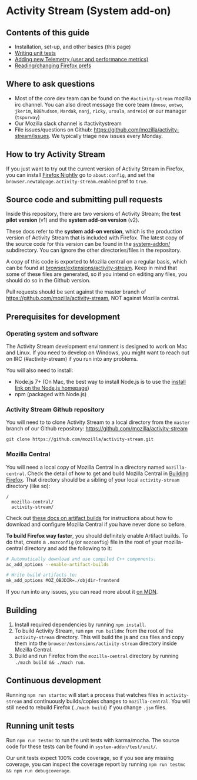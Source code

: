 # Activity Stream (System add-on)

## Contents of this guide

- Installation, set-up, and other basics (this page)
- [Writing unit tests](./unit_testing_guide.md)
- [Adding new Telemetry (user and performance metrics)](./telemetry.md)
- [Reading/changing Firefox prefs](./preferences.md)

## Where to ask questions

- Most of the core dev team can be found on the `#activity-stream` mozilla irc channel.
  You can also direct message the core team (`dmose`, `emtwo`, `jkerim`, `k88hudson`, `Mardak`, `nanj`, `r1cky`, `ursula`, `andreio`)
  or our manager (`tspurway`)
- Our Mozilla slack channel is #activitystream
- File issues/questions on Github: https://github.com/mozilla/activity-stream/issues. We typically triage new issues every Monday.

## How to try Activity Stream

If you just want to try out the current version of Activity Stream in Firefox, you can
install [Firefox Nightly](https://www.mozilla.org/en-US/firefox/channel/desktop/#nightly)
go to `about:config`, and set the `browser.newtabpage.activity-stream.enabled` pref
to `true`.

## Source code and submitting pull requests

Inside this repository, there are two versions of Activity Stream; the **test pilot version** (v1)
and the **system add-on version** (v2).

These docs refer to the **system add-on version**, which is the production version
of Activity Stream that is included with Firefox. The latest copy of the source code
for this version can be found in the [system-addon/](../../system-addon/) subdirectory.
You can ignore the other directories/files in the repository.

A copy of this code is exported to Mozilla central on a regular basis, which can
be found at [browser/extensions/activity-stream](https://searchfox.org/mozilla-central/source/browser/extensions/activity-stream).
Keep in mind that some of these files are generated, so if you intend on editing any files, you should
do so in the Github version.

Pull requests should be sent against the master branch of https://github.com/mozilla/activity-stream,
NOT against Mozilla central.

## Prerequisites for development

### Operating system and software

The Activity Stream development environment is designed to work on Mac and Linux.
If you need to develop on Windows, you might want to reach out on IRC (#activity-stream)
if you run into any problems.

You will also need to install:

- Node.js 7+ (On Mac, the best way to install Node.js is to use the [install link on the Node.js homepage](https://nodejs.org/en/))
- npm (packaged with Node.js)

### Activity Stream Github repository

You will need to to clone Activity Stream to a local directory from the `master`
branch of our Github repository: https://github.com/mozilla/activity-stream

```
git clone https://github.com/mozilla/activity-stream.git
```

### Mozilla Central
You will need a local copy of Mozilla Central in a directory named `mozilla-central`. Check the detail of how to get and build Mozilla Central in [Building Firefox](https://developer.mozilla.org/en-US/docs/Mozilla/Developer_guide/Build_Instructions/Simple_Firefox_build).
That directory should be a sibling of your local `activity-stream` directory (like so):

```
/
  mozilla-central/
  activity-stream/
```

Check out [these docs on artifact builds](https://developer.mozilla.org/en-US/docs/Mozilla/Developer_guide/Build_Instructions/Artifact_builds)
for instructions about how to download and configure Mozilla Central if you have
never done so before.

**To build Firefox way faster**, you should definitely enable Artifact builds.
To do that, create a `.mozconfig` (or `mozconfig`) file in the root of your
mozilla-central directory and add the following to it:

```bash
# Automatically download and use compiled C++ components:
ac_add_options --enable-artifact-builds

# Write build artifacts to:
mk_add_options MOZ_OBJDIR=./objdir-frontend
```

If you run into any issues, you can read more about it [on MDN](https://developer.mozilla.org/en-US/docs/Mozilla/Developer_guide/Build_Instructions/Artifact_builds).

## Building

1. Install required dependencies by running `npm install`.
2. To build Activity Stream, run `npm run buildmc` from the root of the
`activity-stream` directory. This will build the js and css files and copy them
into the `browser/extensions/activity-stream` directory inside Mozilla Central.
3. Build and run Firefox from the `mozilla-central` directory by running `./mach build && ./mach run`.

## Continuous development

Running `npm run startmc` will start a process that watches files in `activity-stream`
and continuously builds/copies changes to `mozilla-central`. You will
still need to rebuild Firefox (`./mach build`) if you change `.jsm` files.

## Running unit tests

Run `npm run testmc` to run the unit tests with karma/mocha. The source code for these
tests can be found in `system-addon/test/unit/`.

Our unit tests expect 100% code coverage, so if you see any missing coverage,
you can inspect the coverage report by running `npm run testmc && npm run debugcoverage`.
